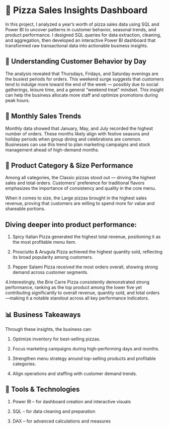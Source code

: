 # 🍕 Pizza Sales Insights Dashboard

In this project, I analyzed a year’s worth of pizza sales data using SQL and Power BI to uncover patterns in customer behavior, seasonal trends, and product performance. I designed SQL queries for data extraction, cleaning, and aggregation, then developed an interactive Power BI dashboard that transformed raw transactional data into actionable business insights.

## 📅 Understanding Customer Behavior by Day

The analysis revealed that Thursdays, Fridays, and Saturday evenings are the busiest periods for orders. This weekend surge suggests that customers tend to indulge more toward the end of the week — possibly due to social gatherings, leisure time, and a general “weekend treat” mindset. This insight can help the business allocate more staff and optimize promotions during peak hours.

## 📆 Monthly Sales Trends

Monthly data showed that January, May, and July recorded the highest number of orders. These months likely align with festive seasons and holiday periods when group dining and celebrations are common. Businesses can use this trend to plan marketing campaigns and stock management ahead of high-demand months.

## 🍕 Product Category & Size Performance

Among all categories, the Classic pizzas stood out — driving the highest sales and total orders. Customers’ preference for traditional flavors emphasizes the importance of consistency and quality in the core menu.

When it comes to size, the Large pizzas brought in the highest sales revenue, proving that customers are willing to spend more for value and shareable portions.


## Diving deeper into product performance:

1. Spicy Italian Pizza generated the highest total revenue, positioning it as the most profitable menu item.

2. Prosciutto & Arugula Pizza achieved the highest quantity sold, reflecting its broad popularity among customers.

3. Pepper Salami Pizza received the most orders overall, showing strong demand across customer segments.

4.Interestingly, the Brie Carre Pizza consistently demonstrated strong performance, ranking as the top product among the lower five yet contributing significantly to overall revenue, quantity sold, and total orders—making it a notable standout across all key performance indicators.

## 📊 Business Takeaways

Through these insights, the business can:

1. Optimize inventory for best-selling pizzas.

2. Focus marketing campaigns during high-performing days and months.

3. Strengthen menu strategy around top-selling products and profitable categories.

4. Align operations and staffing with customer demand trends.

## 🧠 Tools & Technologies

1. Power BI – for dashboard creation and interactive visuals

2. SQL – for data cleaning and preparation

3. DAX – for advanced calculations and measures      
